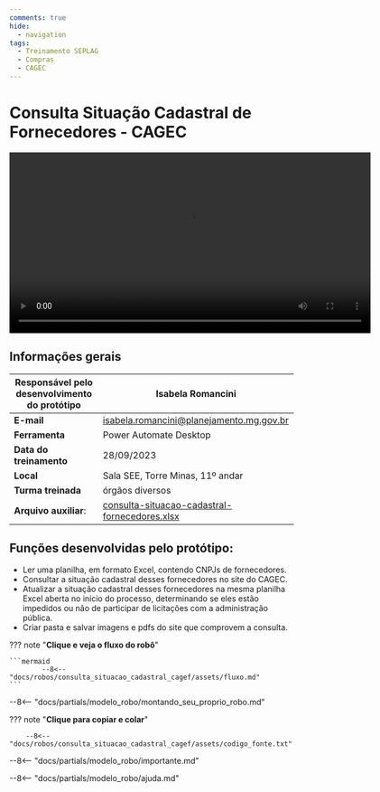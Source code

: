 ```yaml
---
comments: true
hide:
  - navigation
tags:
  - Treinamento SEPLAG
  - Compras
  - CAGEC
---
```


# Consulta Situação Cadastral de Fornecedores - CAGEC

<video width="640"  controls>
    <source src="assets/video.mp4" type="video/mp4">
</video>

## Informações gerais

| **Responsável pelo desenvolvimento do protótipo**       | Isabela Romancini|
| ----------- | ------------------------------------ |
| **E-mail**  | isabela.romancini@planejamento.mg.gov.br  |
| **Ferramenta**    | Power Automate Desktop |
| **Data do treinamento**       | 28/09/2023 |
| **Local**    | Sala SEE, Torre Minas, 11º andar |
| **Turma treinada**       | órgãos diversos  |
| **Arquivo auxiliar**: | [consulta-situacao-cadastral-fornecedores.xlsx](https://github.com/automatiza-mg/automatizacoes/blob/main/docs/robos/consulta_situacao_cadastral_cagef/assets/consulta_situacao_cadastral_fornecedores.xlsx) |

## Funções desenvolvidas pelo protótipo:

- Ler uma planilha, em formato Excel, contendo CNPJs de fornecedores.
- Consultar a situação cadastral desses fornecedores no site do CAGEC.
- Atualizar a situação cadastral desses fornecedores na mesma planilha Excel aberta no início do processo, determinando se eles estão impedidos ou não de participar de licitações com a administração pública.
- Criar pasta e salvar imagens e pdfs do site que comprovem a consulta.


??? note "**Clique e veja o fluxo do robô**"

    ```mermaid
            --8<-- "docs/robos/consulta_situacao_cadastral_cagef/assets/fluxo.md"
    ```

--8<-- "docs/partials/modelo_robo/montando_seu_proprio_robo.md"

??? note "**Clique para copiar e colar**"

        --8<-- "docs/robos/consulta_situacao_cadastral_cagef/assets/codigo_fonte.txt"

--8<-- "docs/partials/modelo_robo/importante.md"

--8<-- "docs/partials/modelo_robo/ajuda.md"
